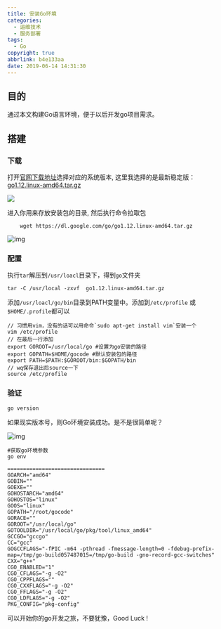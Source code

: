 ```yaml
---
title: 安装Go环境
categories:
  - 运维技术
  - 服务部署
tags:
  - Go
copyright: true
abbrlink: b4e133aa
date: 2019-06-14 14:31:30
---
```


## 目的

通过本文构建Go语言环境，便于以后开发go项目需求。

<!--more-->

## 搭建

### 下载

打开[官网下载地址](https://studygolang.com/dl)选择对应的系统版本, 这里我选择的是最新稳定版：[go1.12.linux-amd64.tar.gz](https://dl.google.com/go/go1.12.linux-amd64.tar.gz)

![](1.png)

进入你用来存放安装包的目录,  然后执行命令拉取包

```shell
    wget https://dl.google.com/go/go1.12.linux-amd64.tar.gz
```

![img](2.png)



### 配置

执行`tar`解压到`/usr/loacl`目录下，得到`go`文件夹

```shell
tar -C /usr/local -zxvf  go1.12.linux-amd64.tar.gz
```

添加`/usr/loacl/go/bin`目录到PATH变量中。添加到`/etc/profile` 或`$HOME/.profile`都可以

```shell
// 习惯用vim，没有的话可以用命令`sudo apt-get install vim`安装一个
vim /etc/profile
// 在最后一行添加
export GOROOT=/usr/local/go #设置为go安装的路径
export GOPATH=$HOME/gocode #默认安装包的路径
export PATH=$PATH:$GOROOT/bin:$GOPATH/bin
// wq保存退出后source一下
source /etc/profile
```

### 验证

```shell
go version
```

如果现实版本号，则Go环境安装成功。是不是很简单呢？

![img](3.png)

```shell
#获取go环境参数
go env

===============================
GOARCH="amd64"
GOBIN=""
GOEXE=""
GOHOSTARCH="amd64"
GOHOSTOS="linux"
GOOS="linux"
GOPATH="/root/gocode"
GORACE=""
GOROOT="/usr/local/go"
GOTOOLDIR="/usr/local/go/pkg/tool/linux_amd64"
GCCGO="gccgo"
CC="gcc"
GOGCCFLAGS="-fPIC -m64 -pthread -fmessage-length=0 -fdebug-prefix-map=/tmp/go-build057487015=/tmp/go-build -gno-record-gcc-switches"
CXX="g++"
CGO_ENABLED="1"
CGO_CFLAGS="-g -O2"
CGO_CPPFLAGS=""
CGO_CXXFLAGS="-g -O2"
CGO_FFLAGS="-g -O2"
CGO_LDFLAGS="-g -O2"
PKG_CONFIG="pkg-config"
```

可以开始你的go开发之旅，不要犹豫，Good  Luck !
